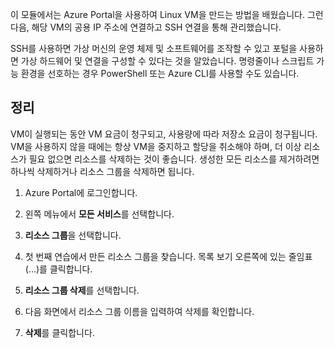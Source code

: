 이 모듈에서는 Azure Portal을 사용하여 Linux VM을 만드는 방법을 배웠습니다. 그런 다음, 해당 VM의 공용 IP 주소에 연결하고 SSH 연결을 통해 관리했습니다. 

SSH를 사용하면 가상 머신의 운영 체제 및 소프트웨어를 조작할 수 있고 포털을 사용하면 가상 하드웨어 및 연결을 구성할 수 있다는 것을 알았습니다. 명령줄이나 스크립트 가능 환경을 선호하는 경우 PowerShell 또는 Azure CLI를 사용할 수도 있습니다.

## <a name="clean-up"></a>정리
<!---TODO: Update for sandbox?--->

VM이 실행되는 동안 VM 요금이 청구되고, 사용량에 따라 저장소 요금이 청구됩니다. VM을 사용하지 않을 때에는 항상 VM을 중지하고 할당을 취소해야 하며, 더 이상 리소스가 필요 없으면 리소스를 삭제하는 것이 좋습니다. 생성한 모든 리소스를 제거하려면 하나씩 삭제하거나 리소스 그룹을 삭제하면 됩니다.

1. Azure Portal에 로그인합니다.

1. 왼쪽 메뉴에서 **모든 서비스**를 선택합니다.

1. **리소스 그룹**을 선택합니다.

1. 첫 번째 연습에서 만든 리소스 그룹을 찾습니다. 목록 보기 오른쪽에 있는 줄임표(...)를 클릭합니다.

1. **리소스 그룹 삭제**를 선택합니다.

1. 다음 화면에서 리소스 그룹 이름을 입력하여 삭제를 확인합니다.

1. **삭제**를 클릭합니다.

